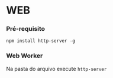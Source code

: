 # WEB

### Pré-requisito
```
npm install http-server -g
```

### Web Worker
Na pasta do arquivo execute `http-server`

